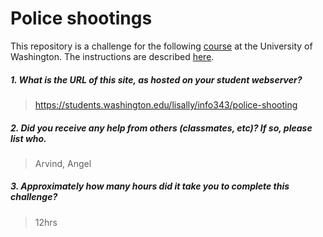 # Police shootings

This repository is a challenge for the following [course](http://faculty.washington.edu/mikefree/info343/) at the University of Washington.  The instructions are described [here](http://faculty.washington.edu/mikefree/info343/#/challenges/map-challenge).

##### 1. What is the URL of this site, as hosted on your student webserver? #####
> https://students.washington.edu/lisally/info343/police-shooting

##### 2. Did you receive any help from others (classmates, etc)? If so, please list who. #####
> Arvind, Angel

##### 3. Approximately how many hours did it take you to complete this challenge? #####
> 12hrs